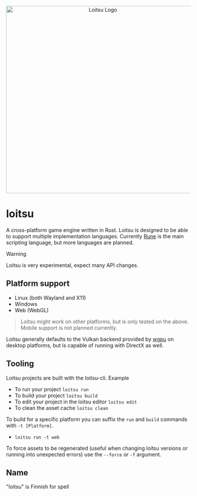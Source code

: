 <p align="center">
  <img width="512" height="512" src="https://github.com/apeltsi/loitsu/assets/49206921/40bd92ea-d96d-4c4c-be14-a3e784eb0c27" alt="Loitsu Logo">
</p>

# loitsu

A cross-platform game engine written in Rust. Loitsu is designed to be able to support multiple implementation languages. Currently [Rune](https://rune-rs.github.io/) is the main scripting language, but more languages are planned.

> [!WARNING]
>
> Loitsu is very experimental, expect many API changes. 

## Platform support

- Linux (both Wayland and X11)
- Windows
- Web (WebGL)

> Loitsu might work on other platforms, but is only tested on the above. Mobile support is not planned currently.

Loitsu generally defaults to the Vulkan backend provided by [wgpu](https://github.com/gfx-rs/wgpu) on desktop platforms, but is capable of running with DirectX as well.

## Tooling

Loitsu projects are built with the loitsu-cli. Example
- To run your project `loitsu run`
- To build your project `loitsu build`
- To edit your project in the loitsu editor `loitsu edit`
- To clean the asset cache `loitsu clean`

To build for a specific platform you can suffix the `run` and `build` commands with `-t [Platform]`.

- `loitsu run -t web`

To force assets to be regenerated (useful when changing loitsu versions or running into unexpected errors) use the `--force` or `-f` argument.

## Name

"loitsu" is Finnish for spell

